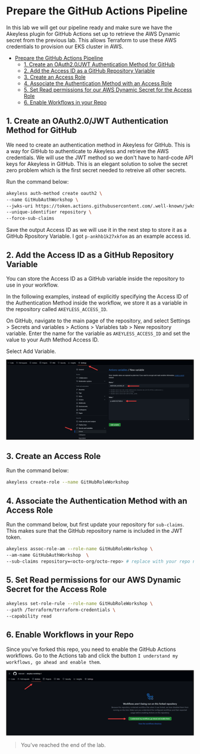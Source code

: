 # Prepare the GitHub Actions Pipeline

In this lab we will get our pipeline ready and make sure we have the Akeyless plugin for GitHub Actions set up to retrieve the AWS Dynamic secret from the previous lab. This allows Terraform to use these AWS credentials to provision our EKS cluster in AWS.


<!-- @import "[TOC]" {cmd="toc" depthFrom=1 depthTo=6 orderedList=false} -->

<!-- code_chunk_output -->

- [Prepare the GitHub Actions Pipeline](#prepare-the-github-actions-pipeline)
  - [1. Create an OAuth2.0/JWT Authentication Method for GitHub](#1-create-an-oauth20jwt-authentication-method-for-github)
  - [2. Add the Access ID as a GitHub Repository Variable](#2-add-the-access-id-as-a-github-repository-variable)
  - [3. Create an Access Role](#3-create-an-access-role)
  - [4. Associate the Authentication Method with an Access Role](#4-associate-the-authentication-method-with-an-access-role)
  - [5. Set Read permissions for our AWS Dynamic Secret for the Access Role](#5-set-read-permissions-for-our-aws-dynamic-secret-for-the-access-role)
  - [6. Enable Workflows in your Repo](#6-enable-workflows-in-your-repo)

<!-- /code_chunk_output -->



## 1. Create an OAuth2.0/JWT Authentication Method for GitHub

We need to create an authentication method in Akeyless for GitHub. This is a way for GitHub to authenticate to Akeyless and retrieve the AWS credentials. We will use the JWT method so we don't have to hard-code API keys for Akeyless in GitHub. This is an elegant solution to solve the secret zero problem which is the first secret needed to retreive all other secrets.

Run the command below:

```bash
akeyless auth-method create oauth2 \
--name GitHubAuthWorkshop \
--jwks-uri https://token.actions.githubusercontent.com/.well-known/jwks \
--unique-identifier repository \
--force-sub-claims
```

Save the output Access ID as we will use it in the next step to store it as a GitHub Rpository Variable. I got `p-ankhb1k27xkfom` as an example access id.

## 2. Add the Access ID as a GitHub Repository Variable

You can store the Access ID as a GitHub variable inside the repository to use in your workflow.

In the following examples, instead of explicitly specifying the Access ID of the Authentication Method inside the workflow, we store it as a variable in the repository called `AKEYLESS_ACCESS_ID`.

On GitHub, navigate to the main page of the repository, and select Settings > Secrets and variables > Actions > Variables tab > New repository variable.
Enter the name for the variable as `AKEYLESS_ACCESS_ID` and set the value to your Auth Method Access ID.

Select Add Variable.

![alt text](../images/repo_variable.png)

## 3. Create an Access Role

Run the command below:

```bash
akeyless create-role --name GitHubRoleWorkshop
```

## 4. Associate the Authentication Method with an Access Role

Run the command below, but first update your repository for `sub-claims`. This makes sure that the GitHub repository name is included in the JWT token.

```bash
akeyless assoc-role-am --role-name GitHubRoleWorkshop \
--am-name GitHubAuthWorkshop  \
--sub-claims repository=<octo-org/octo-repo> # replace with your repo name, mine is samgabrail/akeyless-workshop-1
```

## 5. Set Read permissions for our AWS Dynamic Secret for the Access Role

```bash
akeyless set-role-rule --role-name GitHubRoleWorkshop \
--path /Terraform/terraform-credentials \
--capability read
```

## 6. Enable Workflows in your Repo

Since you've forked this repo, you need to enable the GitHub Actions workflows. Go to the Actions tab and click the button `I understand my workflows, go ahead and enable them`.

![alt text](../images/enable_workflows.png)

> You've reached the end of the lab.